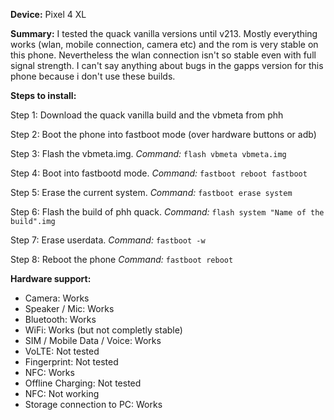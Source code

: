 **Device:** Pixel 4 XL

**Summary:** I tested the quack vanilla versions until v213. Mostly everything works (wlan, mobile connection, camera etc) and the rom is very stable on this phone. Nevertheless the wlan connection isn't so stable even with full signal strength. 
I can't say anything about bugs in the gapps version for this phone because i don't use these builds.


**Steps to install:**

   Step 1: Download the quack vanilla build and the vbmeta from phh

   Step 2: Boot the phone into fastboot mode (over hardware buttons or adb)
    
   Step 3: Flash the vbmeta.img. 
           _Command:_ `flash vbmeta vbmeta.img`

   Step 4: Boot into fastbootd mode.
           _Command:_ `fastboot reboot fastboot`

   Step 5: Erase the current system.
           _Command:_ `fastboot erase system`

   Step 6: Flash the build of phh quack.
           _Command:_ `flash system "Name of the build".img`

   Step 7: Erase userdata.
           _Command:_ `fastboot -w`

   Step 8: Reboot the phone
          _Command:_ `fastboot reboot`


**Hardware support:**

* Camera: Works
* Speaker / Mic: Works
* Bluetooth: Works
* WiFi: Works (but not completly stable)
* SIM / Mobile Data / Voice: Works
* VoLTE: Not tested 
* Fingerprint: Not tested
* NFC: Works
* Offline Charging: Not tested
* NFC: Not working
* Storage connection to PC: Works